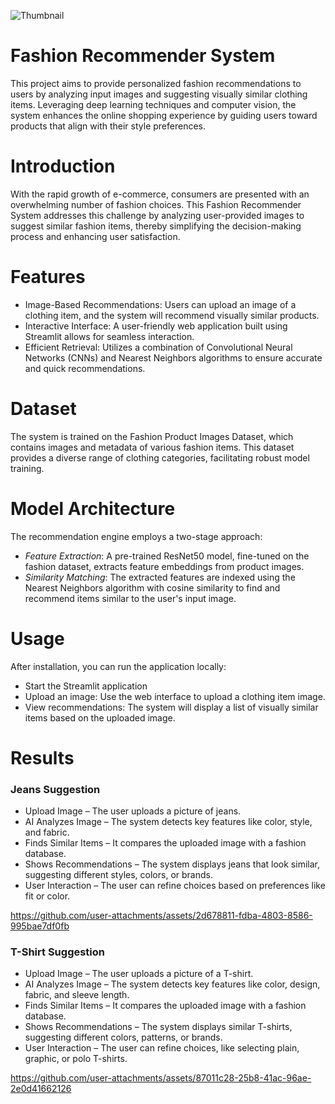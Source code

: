 
![Thumbnail](https://github.com/user-attachments/assets/bfb4a976-0023-4fb2-9f7b-a15383f5c81d)


# Fashion Recommender System
This project aims to provide personalized fashion recommendations to users by analyzing input images and suggesting visually similar clothing items. Leveraging deep learning techniques and computer vision, the system enhances the online shopping experience by guiding users toward products that align with their style preferences.

# Introduction
With the rapid growth of e-commerce, consumers are presented with an overwhelming number of fashion choices. This Fashion Recommender System addresses this challenge by analyzing user-provided images to suggest similar fashion items, thereby simplifying the decision-making process and enhancing user satisfaction.

# Features
- Image-Based Recommendations: Users can upload an image of a clothing item, and the system will recommend visually similar products.
- Interactive Interface: A user-friendly web application built using Streamlit allows for seamless interaction.
- Efficient Retrieval: Utilizes a combination of Convolutional Neural Networks (CNNs) and Nearest Neighbors algorithms to ensure accurate and quick recommendations.

# Dataset
The system is trained on the Fashion Product Images Dataset, which contains images and metadata of various fashion items. This dataset provides a diverse range of clothing categories, facilitating robust model training.

# Model Architecture
The recommendation engine employs a two-stage approach:
- *Feature Extraction*: A pre-trained ResNet50 model, fine-tuned on the fashion dataset, extracts feature embeddings from product images.
- *Similarity Matching*: The extracted features are indexed using the Nearest Neighbors algorithm with cosine similarity to find and recommend items similar to the user's input image.

# Usage
After installation, you can run the application locally:
- Start the Streamlit application
- Upload an image: Use the web interface to upload a clothing item image.
- View recommendations: The system will display a list of visually similar items based on the uploaded image.

# Results

### Jeans Suggestion

- Upload Image – The user uploads a picture of jeans.
- AI Analyzes Image – The system detects key features like color, style, and fabric.
- Finds Similar Items – It compares the uploaded image with a fashion database.
- Shows Recommendations – The system displays jeans that look similar, suggesting different styles, colors, or brands.
- User Interaction – The user can refine choices based on preferences like fit or color.

https://github.com/user-attachments/assets/2d678811-fdba-4803-8586-995bae7df0fb

### T-Shirt Suggestion

- Upload Image – The user uploads a picture of a T-shirt.
- AI Analyzes Image – The system detects key features like color, design, fabric, and sleeve length.
- Finds Similar Items – It compares the uploaded image with a fashion database.
- Shows Recommendations – The system displays similar T-shirts, suggesting different colors, patterns, or brands.
- User Interaction – The user can refine choices, like selecting plain, graphic, or polo T-shirts.

https://github.com/user-attachments/assets/87011c28-25b8-41ac-96ae-2e0d41662126



